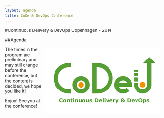 ```yaml
---
layout: agenda
title: CoDe & DevOps Conference
---
```

#Continuous Delivery & DevOps Copenhagen - 2014 

##Agenda

  <a href="/events/jciusrcph13">
  <img src="/images/codeu_logo_hvid_conference 2014.png" class="test" style="float: right;">
  </a>
  The times in the program are preliminary and may still change before the conference, but the content is decided, we hope you like it!


<p>

Enjoy! See you at the conference!

</p>
<!--div class="container">
  <div class="agenda-row">
    <div class="agenda-column agenda-column-time">&nbsp;</div>
    <div class="agenda-column agenda-1col agenda-header-item">Kickoff</div>
  </div>
  <div class="agenda-row">
    <div class="agenda-column agenda-column-time timestamp">9:00</div>
    <div class="agenda-column agenda-1col agenda-break"><strong>Registration &amp; Breakfast</strong></div>
  </div>
  <div class="agenda-row">
    <div class="agenda-column agenda-column-time timestamp">9:30</div>
    <div class="agenda-column agenda-1col agenda-item">
      <strong>Welcome &amp; Announcements</strong><br /><em>Praqma &amp; CA Technologies</em>
    </div>
  </div>
  <div class="agenda-row">
    <div class="agenda-column agenda-column-time timestamp">9:45</div>
    <div class="agenda-column agenda-1col agenda-item">
      <strong>Sponsor Line-up</strong><br />
      <em>Praqma, CA Technologies</em>
    </div>
  </div>
  <div class="agenda-row">
    <div class="agenda-column agenda-column-time timestamp">10:15</div>
    <div class="agenda-column agenda-1col agenda-item">
      <a href="/program/#jci_state_of_union">Keynote: Stay tuned - will soon be announced</a><br />
      <em>Name &amp; Title, Company</em>
    </div>
  </div>
  <div class="agenda-row">
    <div class="agenda-column agenda-column-time timestamp">11:00</div>
    <div class="agenda-column agenda-1col agenda-break"><strong>Break</strong></div>
  </div>
  <div class="agenda-row">
    <div class="agenda-column agenda-column-time timestamp">11:15</div>
    <div class="agenda-column agenda-1col agenda-item">
      <a href="/program/#cd_whats_the_point">Keynote: Stay tuned - will soon be announced</a><br />
      <em>Name &amp; Title, Company</em>
    </div>
  </div>
  <div class="agenda-row">
    <div class="agenda-column agenda-column-time">&nbsp;</div>
    <div class="agenda-column agenda-1col agenda-header-item">Themes</div>
  </div>
  <div class="agenda-row">
    <div class="agenda-column agenda-column-time timestamp">12:00</div>
    <div class="agenda-column agenda-col-openspace agenda-item"><a href="/program/#slot1_1">Themes</a></div>
    <div class="agenda-column agenda-col-openspace agenda-item"><a href="/program/#slot1_2">Themes</a></div>
    <div class="agenda-column agenda-col-openspace agenda-item"><a href="/program/#slot1_3">Themes</a></div>
    <div class="agenda-column agenda-col-openspace agenda-item"><a href="/program/#slot1_4">Themes</a></div>
    <div class="agenda-column agenda-col-openspace agenda-item"><a href="/program/#slot1_5">Themes</a></div>
  </div>
  <div class="agenda-row">
    <div class="agenda-column agenda-column-time timestamp">12:30</div>
    <div class="agenda-column agenda-1col agenda-break"><strong>Lunch</strong></div>
  </div>
  <div class="agenda-row">
    <div class="agenda-column agenda-column-time">&nbsp;</div>
    <div class="agenda-column agenda-1col agenda-header-item">Speaks - Themes - Stay tuned</div>
  </div>
  <div class="agenda-row">
    <div class="agenda-column agenda-column-time timestamp">13:15</div>
    <div class="agenda-column agenda-col2 agenda-item multi-line">
      <a href="/program/#CI_early_n_often">
    Header
      </a><br />
      <em>Name &amp; Title, Company</em>
    </div>
    <div class="agenda-column agenda-col2 agenda-item multi-line">
      <a href="/program/#jci_assisted_reviews">Header</a><br /><em>Name &amp; Title, Company</em>
    </div>
  </div>
  <div class="agenda-row">
    <div class="agenda-column agenda-column-time timestamp">14:00</div>
    <div class="agenda-column agenda-1col agenda-break"><strong>Break</strong></div>
  </div>
  <div class="agenda-row">
    <div class="agenda-column agenda-column-time timestamp">14:10</div>
    <div class="agenda-column agenda-col2 agenda-item multi-line"><a href="/program/#jci_in_the_startup_chaos">Header</a><br /><em>Name &amp; Title, Company &nbsp;</em></div>
    <div class="agenda-column agenda-col2 agenda-item multi-line"><a href="/program/#solving_pretested_commits">Header</a><br /><em>Name &amp; Title, Company</em></div>
  </div>
  <div class="agenda-row">
    <div class="agenda-column agenda-column-time timestamp">14:55</div>
    <div class="agenda-column agenda-1col agenda-break"><strong>Break</strong></div>
  </div>
  <div class="agenda-row">
    <div class="agenda-column agenda-column-time">&nbsp;</div>
    <div class="agenda-column agenda-1col agenda-header-item">Speaks themes ongoing - Stay tuned</div>
  </div>
  <div class="agenda-row">
    <div class="agenda-column agenda-column-time timestamp">15:05</div>
    <div class="agenda-column agenda-col2 agenda-item multi-line"><a href="/program/#favorite_plugins">Header</a><br /><em>Name &amp; Title, Company</em></div>
    <div class="agenda-column agenda-col2 agenda-item multi-line"><a href="/program/#getting_groovy_with_jci">Header</a><br /><em>Name &amp; Title,Company</em></div>
  </div>
  <div class="agenda-row">
    <div class="agenda-column agenda-column-time timestamp">15:50</div>
    <div class="agenda-column agenda-1col agenda-break"><strong>Break</strong></div>
  </div>
  <div class="agenda-row">
    <div class="agenda-column agenda-column-time timestamp">16:00</div>
    <div class="agenda-column agenda-col2 agenda-item multi-line"><a href="/program/#creating_jci_plugins">Header</a><a href="/program/#getting_groovy_with_jci"><br /></a><em>Name &amp; Title, Company</em></div>
    <div class="agenda-column agenda-col2 agenda-item multi-line"><a href="/program/#controlling_oss_licences">Header <br /></a><em>Name &amp; Title, Company</em></div>
  </div>
  <div class="agenda-row">
    <div class="agenda-column agenda-column-time">&nbsp;</div>
    <div class="agenda-column agenda-1col agenda-header-item">Speak - stay tuned</div>
  </div>
  <div class="agenda-row">
    <div class="agenda-column agenda-column-time timestamp">16:30</div>
    <div class="agenda-column agenda-1col agenda-item"><strong>Keynote</strong><em>&nbsp;</em></div>
  </div>
  <div class="agenda-row">
    <div class="agenda-column agenda-column-time timestamp">16:30</div>
    <div class="agenda-column agenda-col-openspace agenda-item"><a href="/program/#slot2_1">Speak</a></div>
    <div class="agenda-column agenda-col-openspace agenda-item"><a href="/program/#slot2_2"></a></div>
    <div class="agenda-column agenda-col-openspace agenda-item"><a href="/program/#slot2_3"></a></div>
    <div class="agenda-column agenda-col-openspace agenda-item"><a href="/program/#slot2_4"></a></div>
    <div class="agenda-column agenda-col-openspace agenda-item"><a href="/program/#slot2_5"></a></div>
  </div>
  <div class="agenda-row">
    <div class="agenda-column agenda-column-time timestamp">17:00</div>
    <div class="agenda-column agenda-1col agenda-item"><strong>Meet-Up - to Wrap-Up</strong><em>&nbsp;</em></div>
  </div>
  <div class="agenda-row">
    <div class="agenda-column agenda-column-time timestamp">17:00</div>
    <div class="agenda-column agenda-1col agenda-break"><strong>Networking &amp; Drinks</strong><br />...it ends when it ends, socialize!</div>
  </div>
</div-->
